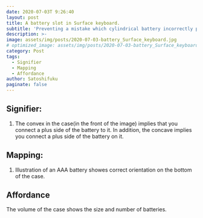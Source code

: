 ```yaml
---
date: 2020-07-03T 9:26:40
layout: post
title: A battery slot in Surface keyboard.
subtitle: 'Preventing a mistake which cylindrical battery incorrectly put a slot on.'
description: >-
image: assets/img/posts/2020-07-03-battery_Surface_keyboard.jpg
# optimized_image: assets/img/posts/2020-07-03-battery_Surface_keyboard.jpg
category: Post
tags:
  - Signifier
  - Mapping
  - Affordance
author: Satoshifuku
paginate: false
---
```


## Signifier:

1. The convex in the case(in the front of the image) implies that you connect a plus side of the battery to it. In addition, the concave implies you connect a plus side of the battery on it.

## Mapping:

1. Illustration of an AAA battery showes correct orientation on the bottom of the case.

## Affordance

The volume of the case shows the size and number of batteries.


